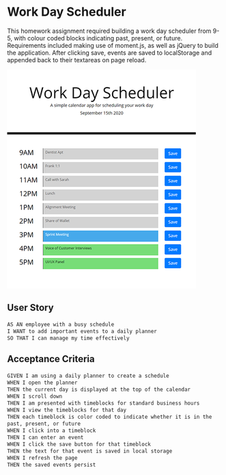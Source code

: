# Work Day Scheduler

This homework assignment required building a work day scheduler from 9-5, with colour coded blocks indicating past, present, or future. Requirements included making use of moment.js, as well as jQuery to build the application. After clicking save, events are saved to localStorage and appended back to their textareas on page reload.

![Work Day Scheduler preview.](wds.png)

## User Story

```
AS AN employee with a busy schedule
I WANT to add important events to a daily planner
SO THAT I can manage my time effectively
```

## Acceptance Criteria

```
GIVEN I am using a daily planner to create a schedule
WHEN I open the planner
THEN the current day is displayed at the top of the calendar
WHEN I scroll down
THEN I am presented with timeblocks for standard business hours
WHEN I view the timeblocks for that day
THEN each timeblock is color coded to indicate whether it is in the past, present, or future
WHEN I click into a timeblock
THEN I can enter an event
WHEN I click the save button for that timeblock
THEN the text for that event is saved in local storage
WHEN I refresh the page
THEN the saved events persist
```